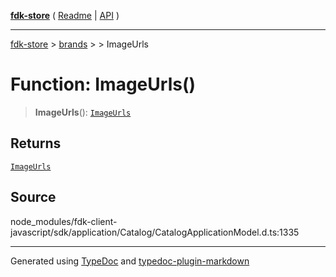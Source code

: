 [**fdk-store**](../../../README.md) ( [Readme](../../../README.md) \| [API](../../../API.md) )

---

[fdk-store](../../../API.md) > [brands](../../README.md) > [<internal>](../README.md) > ImageUrls

# Function: ImageUrls()

> **ImageUrls**(): [`ImageUrls`](../type-aliases/type-alias.ImageUrls.md)

## Returns

[`ImageUrls`](../type-aliases/type-alias.ImageUrls.md)

## Source

node_modules/fdk-client-javascript/sdk/application/Catalog/CatalogApplicationModel.d.ts:1335

---

Generated using [TypeDoc](https://typedoc.org/) and [typedoc-plugin-markdown](https://www.npmjs.com/package/typedoc-plugin-markdown)
